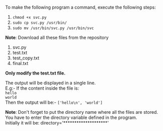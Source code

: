 To make the following program a command, execute the following steps:   <br>
1. `chmod +x svc.py`  <br>
2. `sudo cp svc.py /usr/bin/`  <br>
3. `sudo mv /usr/bin/svc.py /usr/bin/svc`  <br>

**Note**: Download all these files from the repository
1. svc.py  <br>
2. test.txt  <br>
3. test_copy.txt  <br>
4. final.txt  <br>

**Only modify the test.txt file.**

The output will be displayed in a single line.  <br>
E.g:- If the content inside the file is:  <br>
`hello`  <br>
`world`  <br>
Then the output will be:- `['hello\n', 'world']`

**Note**: Don't forget to put the directory name where all the files are stored.  <br>
You have to enter the directory variable defined in the program.  <br>
Initially it will be: directory='********************'  <br>
